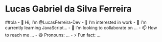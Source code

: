 <h1>Lucas Gabriel da Silva Ferreira </h1>
##ola
- 👋 Hi, I’m @LucasFerreira-Dev
- 👀 I’m interested in work
- 🌱 I’m currently learning JavaScript...
- 💞️ I’m looking to collaborate on ...
- 📫 How to reach me ...
- 😄 Pronouns: ...
- ⚡ Fun fact: ...

